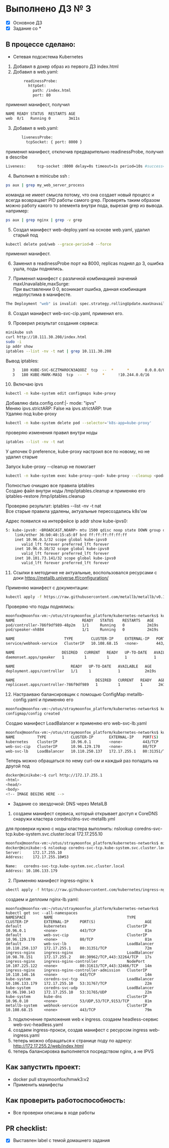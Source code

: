# Выполнено ДЗ № 3

 - [X] Основное ДЗ
 - [X] Задание со *

## В процессе сделано:
 
 - Сетевая подсистема Kubernetes
 1. Добавил в докер образ из первого ДЗ index.html
 2. Добавил в web.yaml:
```bash
        readinessProbe:
          httpGet:
            path: /index.html
            port: 80
```
применил манифест, получил
```bash
NAME READY STATUS  RESTARTS AGE
web  0/1   Running 0        3m11s
```

 3. Добавил в web.yaml:
 ```bash
        livenessProbe:
          tcpSocket: { port: 8000 }
 ``` 
 применил манифест, отключив предварительно readinessProbe, получил в describe
 ```bash 
Liveness:     tcp-socket :8000 delay=0s timeout=1s period=10s #success=1 #failure=3
 ```
 4. Выполнил в minicube ssh :
 ```bash
 ps aux | grep my_web_server_process
 ```
 команда не имеет смысла потому, что она создает новый процесс и всегда возвращает PID работы самого grep.
 Проверять таким образом можно работу какого то элемента внутри пода, вырезая grep из вывода.  
 например:
 ```bash
 ps aux | grep nginx | grep -v grep
 ```
 5. Создал манифест web-deploy.yaml на основе web.yaml, удалил старый под 
 ```bash
 kubectl delete pod/web --grace-period=0 --force 
 ```
 применил манифест.

 6. Заменил в readinessProbe порт на 8000, replicas поднял до 3, ошибка ушла, поды поднялись.

 7. Применил манифест с различной комбинацией значений maxUnavailable,maxSurge:  
 При выставлении 0 0, возникает ошибка, данная комбинация недопустима в манифесте.  
 ```bash
 The Deployment "web" is invalid: spec.strategy.rollingUpdate.maxUnavailable: Invalid value: intstr.IntOrString{Type:1, IntVal:0, StrVal:"0%"}: may not be 0 when `maxSurge` is 0
 ```
 8. Создал манифест web-svc-cip.yaml, применил его. 

 9. Проверил результат создания сервиса:  
 ```bash
 minikube ssh
 curl http://10.111.30.208/index.html
 sudo -i
 ip addr show
 iptables --list -nv -t nat | grep 10.111.30.208
 ```
 Вывод iptables:  
 ```bash
    3   180 KUBE-SVC-6CZTMAROCN3AQODZ  tcp  --  *      *       0.0.0.0/0            10.111.30.208   /* default/web-svc-cip cluster IP */ tcp dpt:80
    3   180 KUBE-MARK-MASQ  tcp  --  *      *      !10.244.0.0/16        10.111.30.208        /* default/web-svc-cip cluster IP */ tcp dpt:80
 ```
 10. Включаю ipvs 
 ```bash
 kubectl -n kube-system edit configmaps kube-proxy
 ```
Добавляю data.config.conf:|- mode: "ipvs"  
Меняю ipvs.strictARP: False на ipvs.strictARP: true  
Удаляю под kube-proxy  
```bash
kubectl -n kube-system delete pod --selector='k8s-app=kube-proxy'
```
проверяю изменения правил внутри ноды  
```bash
iptables --list -nv -t nat
```
У цепочек 0 preference, kube-proxy настроил все по новому, но не удалил старые

Запуск kube-proxy --cleanup не помогает 
```bash
kubectl -n kube-system exec kube-proxy-<pod> kube-proxy --cleanup <pod>
```
Полностью очищаю все правила iptables  
Создаю файл внутри ноды /tmp/iptables.cleanup и применяю его iptables-restore /tmp/iptables.cleanup  

Проверяю результат: iptables --list -nv -t nat  
Все старые правила удалены, актуальные пересоздались k8s'ом  

Адрес появился на интерфейсе ip addr show kube-ipvs0:

```bash
5: kube-ipvs0: <BROADCAST,NOARP> mtu 1500 qdisc noop state DOWN group default 
    link/ether 36:b0:40:15:a5:8f brd ff:ff:ff:ff:ff:ff
    inet 10.96.0.1/32 scope global kube-ipvs0
       valid_lft forever preferred_lft forever
    inet 10.96.0.10/32 scope global kube-ipvs0
       valid_lft forever preferred_lft forever
    inet 10.101.73.141/32 scope global kube-ipvs0
       valid_lft forever preferred_lft forever
```
11. Ссылки в методичке не актуальные, воспользовался ресурсами с доки https://metallb.universe.tf/configuration/

Применяю манифест с документации: 
```bash
kubectl apply -f https://raw.githubusercontent.com/metallb/metallb/v0.13.12/config/manifests/metallb-native.yaml

```
Проверяю что поды поднялись:  
```bash
moonfox@moonfox-vm:~/otus/straymoonfox_platform/kubernetes-networks$ kubectl --namespace metallb-system get all
NAME                              READY   STATUS    RESTARTS   AGE
pod/controller-786f9df989-48p2m   1/1     Running   0          2m19s
pod/speaker-nh884                 1/1     Running   0          2m19s

NAME                      TYPE        CLUSTER-IP     EXTERNAL-IP   PORT(S)   AGE
service/webhook-service   ClusterIP   10.108.68.15   <none>        443/TCP   2m19s

NAME                     DESIRED   CURRENT   READY   UP-TO-DATE   AVAILABLE   NODE SELECTOR            AGE
daemonset.apps/speaker   1         1         1       1            1           kubernetes.io/os=linux   2m19s

NAME                         READY   UP-TO-DATE   AVAILABLE   AGE
deployment.apps/controller   1/1     1            1           2m19s

NAME                                    DESIRED   CURRENT   READY   AGE
replicaset.apps/controller-786f9df989   1         1         1       2m19s
```

12. Настраиваю балансировщик с помощью ConfigMap metallb-config.yaml и применяю его  
```bash
moonfox@moonfox-vm:~/otus/straymoonfox_platform/kubernetes-networks$ kubectl apply -f metallb-config.yaml 
configmap/config created
```
Создаю манифест LoadBalancer и применяю его  web-svc-lb.yaml  
```bash
moonfox@moonfox-vm:~/otus/straymoonfox_platform/kubernetes-networks$ kubectl get svc
NAME          TYPE           CLUSTER-IP       EXTERNAL-IP    PORT(S)        AGE
kubernetes    ClusterIP      10.96.0.1        <none>         443/TCP        54m
web-svc-cip   ClusterIP      10.96.129.170    <none>         80/TCP         54m
web-svc-lb    LoadBalancer   10.110.250.137   172.17.255.1   80:31351/TCP   44m

```

Теперь можно обращаться по нему curl-ом и каждый раз попадать на другой под

```bash
docker@minikube:~$ curl http://172.17.255.1
<html>
<head/>
<body>
<!-- IMAGE BEGINS HERE -->
```

- Задание со звездочкой: DNS через MetalLB
 1. создаем манифест сервиса, который открывает доступ к CoreDNS снаружи кластера coredns/dns-svc-metallb.yml
 
для проверки нужно с ноды кластера выполнить: nslookup coredns-svc-tcp.kube-system.svc.cluster.local 172.17.255.10
```bash
moonfox@moonfox-vm:~/otus/straymoonfox_platform/kubernetes-networks$ minikube ssh
docker@minikube:~$ nslookup coredns-svc-tcp.kube-system.svc.cluster.local 172.17.255.10
Server:		172.17.255.10
Address:	172.17.255.10#53

Name:	coredns-svc-tcp.kube-system.svc.cluster.local
Address: 10.106.133.179
```

2. Применяю манифест ingress-nginx: k
```bash
ubectl apply -f https://raw.githubusercontent.com/kubernetes/ingress-nginx/master/deploy/static/provider/baremetal/deploy.yaml
```  
создаем и деплоим nginx-lb.yaml: 
```
moonfox@moonfox-vm:~/otus/straymoonfox_platform/kubernetes-networks$ kubectl get svc --all-namespaces
NAMESPACE        NAME                                 TYPE           CLUSTER-IP       EXTERNAL-IP     PORT(S)                      AGE
default          kubernetes                           ClusterIP      10.96.0.1        <none>          443/TCP                      81m
default          web-svc-cip                          ClusterIP      10.96.129.170    <none>          80/TCP                       81m
default          web-svc-lb                           LoadBalancer   10.110.250.137   172.17.255.1    80:31351/TCP                 72m
ingress-nginx    ingress-nginx                        LoadBalancer   10.98.78.151     172.17.255.2    80:30962/TCP,443:32264/TCP   17s
ingress-nginx    ingress-nginx-controller             NodePort       10.107.225.122   <none>          80:31613/TCP,443:32466/TCP   14m
ingress-nginx    ingress-nginx-controller-admission   ClusterIP      10.110.146.16    <none>          443/TCP                      14m
kube-system      coredns-svc-tcp                      LoadBalancer   10.106.133.179   172.17.255.10   53:31767/TCP                 22m
kube-system      coredns-svc-udp                      LoadBalancer   10.96.190.143    172.17.255.10   53:31765/UDP                 22m
kube-system      kube-dns                             ClusterIP      10.96.0.10       <none>          53/UDP,53/TCP,9153/TCP       81m
metallb-system   webhook-service                      ClusterIP      10.108.68.15     <none>          443/TCP                      79m

```

3. подключение приложения web к ingress. создаем headless-сервис web-svc-headless.yaml  
4. создаем ingress-прокси, создав манифест с ресурсом ingress web-ingress.yaml  
5. теперь можно обращаться к странице поду по адресу: http://172.17.255.2/web/index.html  
6. теперь балансировка выполняется посредством nginx, а не IPVS  


## Как запустить проект:
 - docker pull straymoonfox/hmwk3:v2
 - Применить манифесты

## Как проверить работоспособность:
 - Все проверки описаны в ходе работы

## PR checklist:
 - [X] Выставлен label с темой домашнего задания
